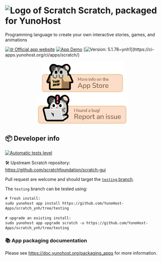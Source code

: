 <!--
N.B.: This README was automatically generated by <https://github.com/YunoHost/apps_tools/blob/main/readme_generator>
It shall NOT be edited by hand.
-->

<h1>
  <img src="https://raw.githubusercontent.com/YunoHost/apps/main/logos/scratch.png" width="32px" alt="Logo of Scratch">
  Scratch, packaged for YunoHost
</h1>

Programming language to create your own interactive stories, games, and animations

[![🌐 Official app website](https://img.shields.io/badge/Official_app_website-darkgreen?style=for-the-badge)](https://scratch.mit.edu/)
[![App Demo](https://img.shields.io/badge/App_Demo-blue?style=for-the-badge)](https://scratch.mit.edu/projects/editor/?tutorial=getStarted)
[![Version: 5.1.78~ynh1](https://img.shields.io/badge/Version-5.1.78~ynh1-rgba(0,150,0,1)?style=for-the-badge)](https://ci-apps.yunohost.org/ci/apps/scratch/)

<div align="center">
<a href="https://apps.yunohost.org/app/scratch"><img height="100px" src="https://github.com/YunoHost/yunohost-artwork/raw/refs/heads/main/badges/neopossum-badges/badge_more_info_on_the_appstore.svg"/></a>
<a href="https://github.com/YunoHost-Apps/scratch_ynh/issues"><img height="100px" src="https://github.com/YunoHost/yunohost-artwork/raw/refs/heads/main/badges/neopossum-badges/badge_report_an_issue.svg"/></a>
</div>

## 📦 Developer info

[![Automatic tests level](https://apps.yunohost.org/badge/cilevel/scratch)](https://ci-apps.yunohost.org/ci/apps/scratch/)

🛠️ Upstream Scratch repository: <https://github.com/scratchfoundation/scratch-gui>

Pull request are welcome and should target the [`testing` branch](https://github.com/YunoHost-Apps/scratch_ynh/tree/testing).

The `testing` branch can be tested using:
```
# fresh install:
sudo yunohost app install https://github.com/YunoHost-Apps/scratch_ynh/tree/testing

# upgrade an existing install:
sudo yunohost app upgrade scratch -u https://github.com/YunoHost-Apps/scratch_ynh/tree/testing
```

### 📚 App packaging documentation

Please see <https://doc.yunohost.org/packaging_apps> for more information.